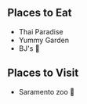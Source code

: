 ## Places to Eat
 - Thai Paradise 
 - Yummy Garden
 - BJ's :beer:

## Places to Visit
 - Saramento zoo :tiger:

 
 
 


